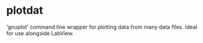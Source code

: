 plotdat
=======

'gnuplot' command line wrapper for plotting data from many data files. Ideal for use alongside LabView.
